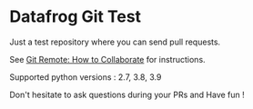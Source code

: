 # Datafrog Git Test

Just a test repository where you can send pull requests.

See [Git Remote: How to Collaborate](https://thedatafrog.com/en/articles/git-remote-collaborate/) 
for instructions.

Supported python versions : 2.7, 3.8, 3.9

Don't hesitate to ask questions during your PRs and Have fun ! 
